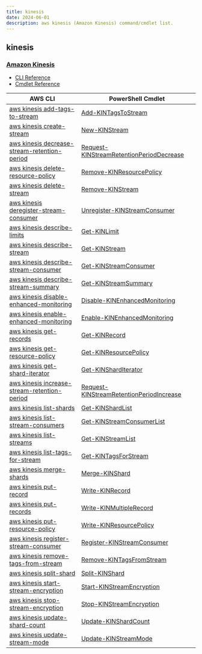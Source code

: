 ```yaml
---
title: kinesis
date: 2024-06-01
description: aws kinesis (Amazon Kinesis) command/cmdlet list.
---
```


## kinesis

### [Amazon Kinesis](https://aws.amazon.com/kinesis/)

* [CLI Reference](https://awscli.amazonaws.com/v2/documentation/api/latest/reference/kinesis/index.html)
* [Cmdlet Reference](https://docs.aws.amazon.com/powershell/latest/reference/items/Amazon_Kinesis_cmdlets.html)

|AWS CLI|PowerShell Cmdlet|
|----|----|
|[aws kinesis add-tags-to-stream](https://awscli.amazonaws.com/v2/documentation/api/latest/reference/kinesis/add-tags-to-stream.html)|[Add-KINTagsToStream](https://docs.aws.amazon.com/powershell/latest/reference/items/Add-KINTagsToStream.html)|
|[aws kinesis create-stream](https://awscli.amazonaws.com/v2/documentation/api/latest/reference/kinesis/create-stream.html)|[New-KINStream](https://docs.aws.amazon.com/powershell/latest/reference/items/New-KINStream.html)|
|[aws kinesis decrease-stream-retention-period](https://awscli.amazonaws.com/v2/documentation/api/latest/reference/kinesis/decrease-stream-retention-period.html)|[Request-KINStreamRetentionPeriodDecrease](https://docs.aws.amazon.com/powershell/latest/reference/items/Request-KINStreamRetentionPeriodDecrease.html)|
|[aws kinesis delete-resource-policy](https://awscli.amazonaws.com/v2/documentation/api/latest/reference/kinesis/delete-resource-policy.html)|[Remove-KINResourcePolicy](https://docs.aws.amazon.com/powershell/latest/reference/items/Remove-KINResourcePolicy.html)|
|[aws kinesis delete-stream](https://awscli.amazonaws.com/v2/documentation/api/latest/reference/kinesis/delete-stream.html)|[Remove-KINStream](https://docs.aws.amazon.com/powershell/latest/reference/items/Remove-KINStream.html)|
|[aws kinesis deregister-stream-consumer](https://awscli.amazonaws.com/v2/documentation/api/latest/reference/kinesis/deregister-stream-consumer.html)|[Unregister-KINStreamConsumer](https://docs.aws.amazon.com/powershell/latest/reference/items/Unregister-KINStreamConsumer.html)|
|[aws kinesis describe-limits](https://awscli.amazonaws.com/v2/documentation/api/latest/reference/kinesis/describe-limits.html)|[Get-KINLimit](https://docs.aws.amazon.com/powershell/latest/reference/items/Get-KINLimit.html)|
|[aws kinesis describe-stream](https://awscli.amazonaws.com/v2/documentation/api/latest/reference/kinesis/describe-stream.html)|[Get-KINStream](https://docs.aws.amazon.com/powershell/latest/reference/items/Get-KINStream.html)|
|[aws kinesis describe-stream-consumer](https://awscli.amazonaws.com/v2/documentation/api/latest/reference/kinesis/describe-stream-consumer.html)|[Get-KINStreamConsumer](https://docs.aws.amazon.com/powershell/latest/reference/items/Get-KINStreamConsumer.html)|
|[aws kinesis describe-stream-summary](https://awscli.amazonaws.com/v2/documentation/api/latest/reference/kinesis/describe-stream-summary.html)|[Get-KINStreamSummary](https://docs.aws.amazon.com/powershell/latest/reference/items/Get-KINStreamSummary.html)|
|[aws kinesis disable-enhanced-monitoring](https://awscli.amazonaws.com/v2/documentation/api/latest/reference/kinesis/disable-enhanced-monitoring.html)|[Disable-KINEnhancedMonitoring](https://docs.aws.amazon.com/powershell/latest/reference/items/Disable-KINEnhancedMonitoring.html)|
|[aws kinesis enable-enhanced-monitoring](https://awscli.amazonaws.com/v2/documentation/api/latest/reference/kinesis/enable-enhanced-monitoring.html)|[Enable-KINEnhancedMonitoring](https://docs.aws.amazon.com/powershell/latest/reference/items/Enable-KINEnhancedMonitoring.html)|
|[aws kinesis get-records](https://awscli.amazonaws.com/v2/documentation/api/latest/reference/kinesis/get-records.html)|[Get-KINRecord](https://docs.aws.amazon.com/powershell/latest/reference/items/Get-KINRecord.html)|
|[aws kinesis get-resource-policy](https://awscli.amazonaws.com/v2/documentation/api/latest/reference/kinesis/get-resource-policy.html)|[Get-KINResourcePolicy](https://docs.aws.amazon.com/powershell/latest/reference/items/Get-KINResourcePolicy.html)|
|[aws kinesis get-shard-iterator](https://awscli.amazonaws.com/v2/documentation/api/latest/reference/kinesis/get-shard-iterator.html)|[Get-KINShardIterator](https://docs.aws.amazon.com/powershell/latest/reference/items/Get-KINShardIterator.html)|
|[aws kinesis increase-stream-retention-period](https://awscli.amazonaws.com/v2/documentation/api/latest/reference/kinesis/increase-stream-retention-period.html)|[Request-KINStreamRetentionPeriodIncrease](https://docs.aws.amazon.com/powershell/latest/reference/items/Request-KINStreamRetentionPeriodIncrease.html)|
|[aws kinesis list-shards](https://awscli.amazonaws.com/v2/documentation/api/latest/reference/kinesis/list-shards.html)|[Get-KINShardList](https://docs.aws.amazon.com/powershell/latest/reference/items/Get-KINShardList.html)|
|[aws kinesis list-stream-consumers](https://awscli.amazonaws.com/v2/documentation/api/latest/reference/kinesis/list-stream-consumers.html)|[Get-KINStreamConsumerList](https://docs.aws.amazon.com/powershell/latest/reference/items/Get-KINStreamConsumerList.html)|
|[aws kinesis list-streams](https://awscli.amazonaws.com/v2/documentation/api/latest/reference/kinesis/list-streams.html)|[Get-KINStreamList](https://docs.aws.amazon.com/powershell/latest/reference/items/Get-KINStreamList.html)|
|[aws kinesis list-tags-for-stream](https://awscli.amazonaws.com/v2/documentation/api/latest/reference/kinesis/list-tags-for-stream.html)|[Get-KINTagsForStream](https://docs.aws.amazon.com/powershell/latest/reference/items/Get-KINTagsForStream.html)|
|[aws kinesis merge-shards](https://awscli.amazonaws.com/v2/documentation/api/latest/reference/kinesis/merge-shards.html)|[Merge-KINShard](https://docs.aws.amazon.com/powershell/latest/reference/items/Merge-KINShard.html)|
|[aws kinesis put-record](https://awscli.amazonaws.com/v2/documentation/api/latest/reference/kinesis/put-record.html)|[Write-KINRecord](https://docs.aws.amazon.com/powershell/latest/reference/items/Write-KINRecord.html)|
|[aws kinesis put-records](https://awscli.amazonaws.com/v2/documentation/api/latest/reference/kinesis/put-records.html)|[Write-KINMultipleRecord](https://docs.aws.amazon.com/powershell/latest/reference/items/Write-KINMultipleRecord.html)|
|[aws kinesis put-resource-policy](https://awscli.amazonaws.com/v2/documentation/api/latest/reference/kinesis/put-resource-policy.html)|[Write-KINResourcePolicy](https://docs.aws.amazon.com/powershell/latest/reference/items/Write-KINResourcePolicy.html)|
|[aws kinesis register-stream-consumer](https://awscli.amazonaws.com/v2/documentation/api/latest/reference/kinesis/register-stream-consumer.html)|[Register-KINStreamConsumer](https://docs.aws.amazon.com/powershell/latest/reference/items/Register-KINStreamConsumer.html)|
|[aws kinesis remove-tags-from-stream](https://awscli.amazonaws.com/v2/documentation/api/latest/reference/kinesis/remove-tags-from-stream.html)|[Remove-KINTagsFromStream](https://docs.aws.amazon.com/powershell/latest/reference/items/Remove-KINTagsFromStream.html)|
|[aws kinesis split-shard](https://awscli.amazonaws.com/v2/documentation/api/latest/reference/kinesis/split-shard.html)|[Split-KINShard](https://docs.aws.amazon.com/powershell/latest/reference/items/Split-KINShard.html)|
|[aws kinesis start-stream-encryption](https://awscli.amazonaws.com/v2/documentation/api/latest/reference/kinesis/start-stream-encryption.html)|[Start-KINStreamEncryption](https://docs.aws.amazon.com/powershell/latest/reference/items/Start-KINStreamEncryption.html)|
|[aws kinesis stop-stream-encryption](https://awscli.amazonaws.com/v2/documentation/api/latest/reference/kinesis/stop-stream-encryption.html)|[Stop-KINStreamEncryption](https://docs.aws.amazon.com/powershell/latest/reference/items/Stop-KINStreamEncryption.html)|
|[aws kinesis update-shard-count](https://awscli.amazonaws.com/v2/documentation/api/latest/reference/kinesis/update-shard-count.html)|[Update-KINShardCount](https://docs.aws.amazon.com/powershell/latest/reference/items/Update-KINShardCount.html)|
|[aws kinesis update-stream-mode](https://awscli.amazonaws.com/v2/documentation/api/latest/reference/kinesis/update-stream-mode.html)|[Update-KINStreamMode](https://docs.aws.amazon.com/powershell/latest/reference/items/Update-KINStreamMode.html)|

